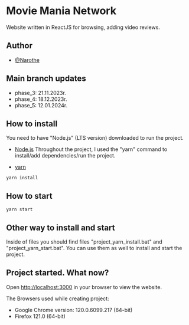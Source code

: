 
# Movie Mania Network

Website written in ReactJS for browsing, adding video reviews.

## Author

- [@Narothe](https://github.com/Narothe)

## Main branch updates

- phase_3: 21.11.2023r.
- phase_4: 18.12.2023r.
- phase_5: 12.01.2024r.


## How to install
You need to have "Node.js" (LTS version) downloaded to run the project.
 - [Node.js](https://nodejs.org/en)
Throughout the project, I used the "yarn" command to install/add dependencies/run the project. 

- [yarn](https://classic.yarnpkg.com/lang/en/docs/install/#windows-stable)

```
yarn install
```

## How to start

```
yarn start
```

## Other way to install and start

Inside of files you should find files "project_yarn_install.bat" and "project_yarn_start.bat". You can use them as well to install and start the project.

## Project started. What now?

Open [http://localhost:3000]( http://localhost:3000) in your browser to view the website.

The Browsers used while creating project: 
- Google Chrome version: 120.0.6099.217 (64-bit)
- Firefox 121.0 (64-bit)
